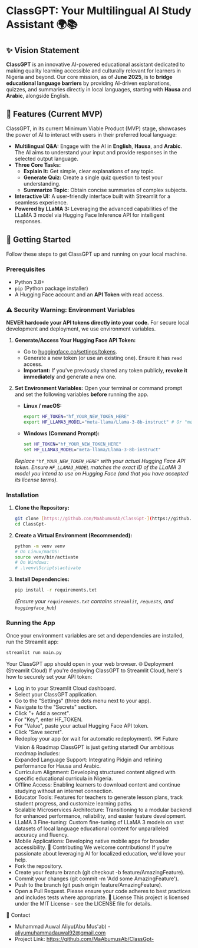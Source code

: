 
# ClassGPT: Your Multilingual AI Study Assistant 🌍📚



## ✨ Vision Statement

**ClassGPT** is an innovative AI-powered educational assistant dedicated to making quality learning accessible and culturally relevant for learners in Nigeria and beyond. Our core mission, as of **June 2025**, is to **bridge educational language barriers** by providing AI-driven explanations, quizzes, and summaries directly in local languages, starting with **Hausa** and **Arabic**, alongside English.

## 🌟 Features (Current MVP)

ClassGPT, in its current Minimum Viable Product (MVP) stage, showcases the power of AI to interact with users in their preferred local language:

* **Multilingual Q&A:** Engage with the AI in **English**, **Hausa**, and **Arabic**. The AI aims to understand your input and provide responses in the selected output language.
* **Three Core Tasks:**
    * **Explain It:** Get simple, clear explanations of any topic.
    * **Generate Quiz:** Create a single quiz question to test your understanding.
    * **Summarize Topic:** Obtain concise summaries of complex subjects.
* **Interactive UI:** A user-friendly interface built with Streamlit for a seamless experience.
* **Powered by LLaMA 3:** Leveraging the advanced capabilities of the LLaMA 3 model via Hugging Face Inference API for intelligent responses.

## 🚀 Getting Started

Follow these steps to get ClassGPT up and running on your local machine.

### Prerequisites

* Python 3.8+
* `pip` (Python package installer)
* A Hugging Face account and an **API Token** with read access.

### ⚠️ Security Warning: Environment Variables

**NEVER hardcode your API tokens directly into your code.** For secure local development and deployment, we use environment variables.

1.  **Generate/Access Your Hugging Face API Token:**
    * Go to [huggingface.co/settings/tokens](https://huggingface.co/settings/tokens).
    * Generate a new token (or use an existing one). Ensure it has `read` access.
    * **Important:** If you've previously shared any token publicly, **revoke it immediately** and generate a new one.

2.  **Set Environment Variables:**
    Open your terminal or command prompt and set the following variables **before** running the app.

    * **Linux / macOS:**
        ```bash
        export HF_TOKEN="hf_YOUR_NEW_TOKEN_HERE"
        export HF_LLAMA3_MODEL="meta-llama/Llama-3-8b-instruct" # Or "meta-llama/Llama-3-70b-instruct" if you choose
        ```
    * **Windows (Command Prompt):**
        ```cmd
        set HF_TOKEN="hf_YOUR_NEW_TOKEN_HERE"
        set HF_LLAMA3_MODEL="meta-llama/Llama-3-8b-instruct"
        ```
    *Replace `"hf_YOUR_NEW_TOKEN_HERE"` with your actual Hugging Face API token.*
    *Ensure `HF_LLAMA3_MODEL` matches the exact ID of the LLaMA 3 model you intend to use on Hugging Face (and that you have accepted its license terms).*

### Installation

1.  **Clone the Repository:**
    ```bash
    git clone [https://github.com/MaAbumusAb/ClassGpt-](https://github.com/MaAbumusAb/ClassGpt-)
    cd ClassGpt-
    ```

2.  **Create a Virtual Environment (Recommended):**
    ```bash
    python -m venv venv
    # On Linux/macOS:
    source venv/bin/activate
    # On Windows:
    # .\venv\Scripts\activate
    ```

3.  **Install Dependencies:**
    ```bash
    pip install -r requirements.txt
    ```
    *(Ensure your `requirements.txt` contains `streamlit`, `requests`, and `huggingface_hub`)*

### Running the App

Once your environment variables are set and dependencies are installed, run the Streamlit app:

```bash
streamlit run main.py
```
Your ClassGPT app should open in your web browser.
🌐 Deployment (Streamlit Cloud)
If you're deploying ClassGPT to Streamlit Cloud, here's how to securely set your API token:
 * Log in to your Streamlit Cloud dashboard.
 * Select your ClassGPT application.
 * Go to the "Settings" (three dots menu next to your app).
 * Navigate to the "Secrets" section.
 * Click "+ Add a secret".
 * For "Key", enter HF_TOKEN.
 * For "Value", paste your actual Hugging Face API token.
 * Click "Save secret".
 * Redeploy your app (or wait for automatic redeployment).
🗺️ Future Vision & Roadmap
ClassGPT is just getting started! Our ambitious roadmap includes:
 * Expanded Language Support: Integrating Pidgin and refining performance for Hausa and Arabic.
 * Curriculum Alignment: Developing structured content aligned with specific educational curricula in Nigeria.
 * Offline Access: Enabling learners to download content and continue studying without an internet connection.
 * Educator Tools: Features for teachers to generate lesson plans, track student progress, and customize learning paths.
 * Scalable Microservices Architecture: Transitioning to a modular backend for enhanced performance, reliability, and easier feature development.
 * LLaMA 3 Fine-tuning: Custom fine-tuning of LLaMA 3 models on vast datasets of local language educational content for unparalleled accuracy and fluency.
 * Mobile Applications: Developing native mobile apps for broader accessibility.
👋 Contributing
We welcome contributions! If you're passionate about leveraging AI for localized education, we'd love your help.
 * Fork the repository.
 * Create your feature branch (git checkout -b feature/AmazingFeature).
 * Commit your changes (git commit -m 'Add some AmazingFeature').
 * Push to the branch (git push origin feature/AmazingFeature).
 * Open a Pull Request.
Please ensure your code adheres to best practices and includes tests where appropriate.
📄 License
This project is licensed under the MIT License - see the LICENSE file for details.

📧 Contact
 * Muhammad Auwal Aliyu(Abu Mus'ab) - aliyumuhammadauwal92@gmail.com
 * Project Link: https://github.com/MaAbumusAb/ClassGpt-



